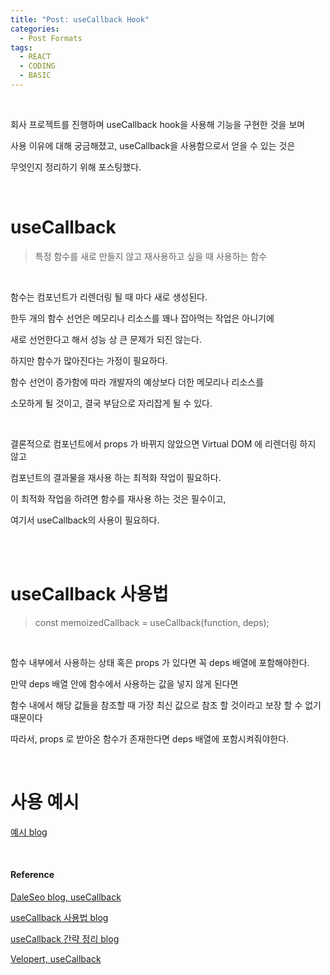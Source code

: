 ```yaml
---
title: "Post: useCallback Hook"
categories:
  - Post Formats
tags:
  - REACT
  - CODING
  - BASIC
---
```


<br>

회사 프로젝트를 진행하며 useCallback hook을 사용해 기능을 구현한 것을 보며

사용 이유에 대해 궁금해졌고, useCallback을 사용함으로서 얻을 수 있는 것은

무엇인지 정리하기 위해 포스팅했다.

<br>

# useCallback

> 특정 함수를 새로 만들지 않고 재사용하고 싶을 때 사용하는 함수

<br>

함수는 컴포넌트가 리렌더링 될 때 마다 새로 생성된다.

한두 개의 함수 선언은 메모리나 리소스를 꽤나 잡아먹는 작업은 아니기에

새로 선언한다고 해서 성능 상 큰 문제가 되진 않는다.

하지만 함수가 많아진다는 가정이 필요하다.

함수 선언이 증가함에 따라 개발자의 예상보다 더한 메모리나 리소스를

소모하게 될 것이고, 결국 부담으로 자리잡게 될 수 있다.

<br>

결론적으로 컴포넌트에서 props 가 바뀌지 않았으면 Virtual DOM 에 리렌더링 하지 않고

컴포넌트의 결과물을 재사용 하는 최적화 작업이 필요하다.

이 최적화 작업을 하려면 함수를 재사용 하는 것은 필수이고,

여기서 useCallback의 사용이 필요하다.

<br>
<br>

# useCallback 사용법

> const memoizedCallback = useCallback(function, deps);

<br>

함수 내부에서 사용하는 상태 혹은 props 가 있다면 꼭 deps 배열에 포함해야한다.

만약 deps 배열 안에 함수에서 사용하는 값을 넣지 않게 된다면

함수 내에서 해당 값들을 참조할 때 가장 최신 값으로 참조 할 것이라고 보장 할 수 없기 때문이다

따라서, props 로 받아온 함수가 존재한다면 deps 배열에 포함시켜줘야한다.

<br>

# 사용 예시

[예시 blog](https://www.daleseo.com/react-hooks-use-callback/)




<br>

#### Reference

[DaleSeo blog, useCallback](https://www.daleseo.com/react-hooks-use-callback/)

[useCallback 사용법 blog](https://cocoon1787.tistory.com/798)

[useCallback 간략 정리 blog](https://2ham-s.tistory.com/328)

[Velopert, useCallback](https://react.vlpt.us/basic/18-useCallback.html)
